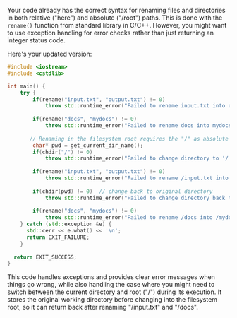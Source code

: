 Your code already has the correct syntax for renaming files and directories in both relative ("here") and absolute ("/root") paths. This is done with the `rename()` function from standard library in C/C++. However, you might want to use exception handling for error checks rather than just returning an integer status code.

Here's your updated version: 

```cpp
#include <iostream>
#include <cstdlib>

int main() {
    try {
        if(rename("input.txt", "output.txt") != 0)
            throw std::runtime_error("Failed to rename input.txt into output.txt");
        
        if(rename("docs", "mydocs") != 0)
            throw std::runtime_error("Failed to rename docs into mydocs");
            
       // Renaming in the filesystem root requires the "/" as absolute path
        char* pwd = get_current_dir_name(); 
        if(chdir("/") != 0) 
            throw std::runtime_error("Failed to change directory to '/'");
        
        if(rename("input.txt", "output.txt") != 0)
            throw std::runtime_error("Failed to rename /input.txt into /output.txt");
      
        if(chdir(pwd) != 0)  // change back to original directory
            throw std::runtime_error("Failed to change directory back to the original path");
        
        if(rename("docs", "mydocs") != 0)
            throw std::runtime_error("Failed to rename /docs into /mydocs");
    } catch (std::exception &e) {
      std::cerr << e.what() << '\n';
      return EXIT_FAILURE;
    }
    
  return EXIT_SUCCESS;  
}
```
This code handles exceptions and provides clear error messages when things go wrong, while also handling the case where you might need to switch between the current directory and root ("/") during its execution. It stores the original working directory before changing into the filesystem root, so it can return back after renaming "/input.txt" and "/docs".

